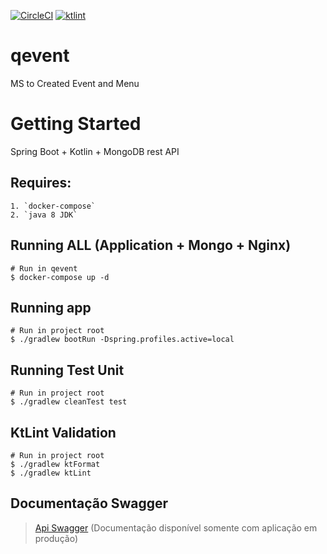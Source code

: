 [![CircleCI](https://circleci.com/gh/WagnerCarvalho/qevent.svg?style=svg&circle-token=b25a2e24c7c0cf622487450fd4248b1574417c81)](https://circleci.com/gh/WagnerCarvalho/qimage)
[![ktlint](https://img.shields.io/badge/code%20style-%E2%9D%A4-FF4081.svg)](https://ktlint.github.io/)

# qevent
MS to Created Event and Menu

# Getting Started

Spring Boot + Kotlin + MongoDB rest API

## Requires:
```
1. `docker-compose`
2. `java 8 JDK` 
```

## Running ALL (Application + Mongo + Nginx)
```
# Run in qevent
$ docker-compose up -d
```

## Running app
```
# Run in project root
$ ./gradlew bootRun -Dspring.profiles.active=local
```

## Running Test Unit
```
# Run in project root
$ ./gradlew cleanTest test
```

## KtLint Validation
```
# Run in project root
$ ./gradlew ktFormat
$ ./gradlew ktLint
```

## Documentação Swagger
> [Api Swagger](http://18.230.153.28:8000/qimage/swagger-ui.html) (Documentação disponível somente com aplicação em produção)
